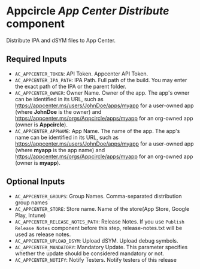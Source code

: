 # Appcircle _App Center Distribute_ component

Distribute IPA and dSYM files to App Center.

## Required Inputs

- `AC_APPCENTER_TOKEN`: API Token. Appcenter API Token.
- `AC_APPCENTER_IPA_PATH`: IPA Path. Full path of the build. You may enter the exact path of the IPA or the parent folder.
- `AC_APPCENTER_OWNER`: Owner Name. Owner of the app. The app's owner can be identified in its URL, such as https://appcenter.ms/users/JohnDoe/apps/myapp for a user-owned app (where **JohnDoe** is the owner) and https://appcenter.ms/orgs/Appcircle/apps/myapp for an org-owned app (owner is **Appcircle**).
- `AC_APPCENTER_APPNAME`: App Name. The name of the app. The app's name can be identified in its URL, such as https://appcenter.ms/users/JohnDoe/apps/myapp for a user-owned app (where **myapp** is the app name) and https://appcenter.ms/orgs/Appcircle/apps/myapp for an org-owned app (owner is **myapp**).

## Optional Inputs

- `AC_APPCENTER_GROUPS`: Group Names. Comma-separated distribution group names
- `AC_APPCENTER_STORE`: Store name. Name of the store(App Store, Google Play, Intune)
- `AC_APPCENTER_RELEASE_NOTES_PATH`: Release Notes. If you use `Publish Release Notes` component before this step, release-notes.txt will be used as release notes.
- `AC_APPCENTER_UPLOAD_DSYM`: Upload dSYM. Upload debug symbols.
- `AC_APPCENTER_MANDATORY`: Mandatory Update. This parameter specifies whether the update should be considered mandatory or not.
- `AC_APPCENTER_NOTIFY`: Notify Testers. Notify testers of this release
